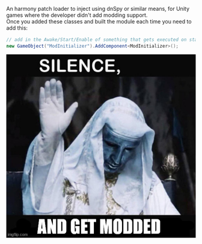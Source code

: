 An harmony patch loader to inject using dnSpy or similar means, for Unity games where the developer didn't add modding support. </br>
Once you added these classes and built the module each time you need to add this:

```cs
// add in the Awake/Start/Enable of something that gets executed on startup like a main menu
new GameObject("ModInitializer").AddComponent<ModInitializer>();
```
![get modded](./93h72r.jpg)
